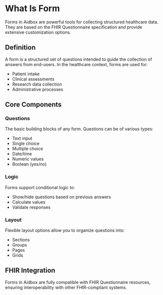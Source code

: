 # What Is Form

Forms in Aidbox are powerful tools for collecting structured healthcare data. They are based on the FHIR Questionnaire specification and provide extensive customization options.

## Definition

A form is a structured set of questions intended to guide the collection of answers from end-users. In the healthcare context, forms are used for:

- Patient intake
- Clinical assessments
- Research data collection
- Administrative processes

## Core Components

### Questions
The basic building blocks of any form. Questions can be of various types:
- Text input
- Single choice
- Multiple choice
- Date/time
- Numeric values
- Boolean (yes/no)

### Logic
Forms support conditional logic to:
- Show/hide questions based on previous answers
- Calculate values
- Validate responses

### Layout
Flexible layout options allow you to organize questions into:
- Sections
- Groups
- Pages
- Grids

## FHIR Integration

Forms in Aidbox are fully compatible with FHIR Questionnaire resources, ensuring interoperability with other FHIR-compliant systems.